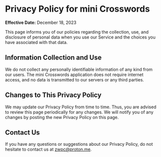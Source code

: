 # Privacy Policy for mini Crosswords

**Effective Date:** December 18, 2023

This page informs you of our policies regarding the collection, use, and disclosure of personal data when you use our Service and the choices you have associated with that data.

## Information Collection and Use

We do not collect any personally identifiable information of any kind from our users. The mini Crosswords application does not require internet access, and no data is transmitted to our servers or any third parties.

## Changes to This Privacy Policy

We may update our Privacy Policy from time to time. Thus, you are advised to review this page periodically for any changes. We will notify you of any changes by posting the new Privacy Policy on this page.

## Contact Us

If you have any questions or suggestions about our Privacy Policy, do not hesitate to contact us at zwpc@proton.me.

